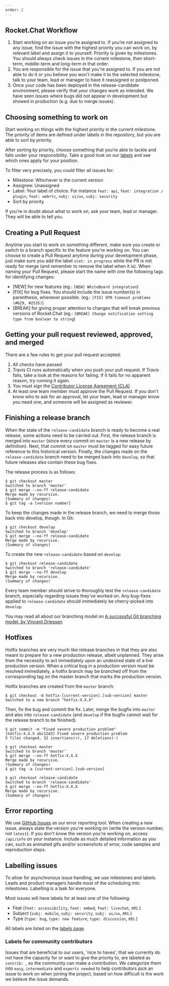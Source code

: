 ```yaml
---
order: 2
---
```


## Rocket.Chat Workflow

1. Start working on an issue you’re assigned to. If you’re not assigned to any issue, find the issue with the highest priority you can work on, by relevant label and assign it to yourself. Priority is given by milestones. You should always check issues in the current milestone, then short-term, middle-term and long-term in that order.
1. You are responsible for the issue that you're assigned to. If you are not able to do it or you believe you won't make it to the selected milestone, talk to your team, lead or manager to have it reassigned or postponed.
1. Once your code has been deployed in the release-candidate environment, please verify that your changes work as intended. We have seen issues where bugs did not appear in development but showed in production (e.g. due to merge issues).

## Choosing something to work on

Start working on things with the highest priority in the current milestone. The priority of items are defined under labels in the repository, but you are able to sort by priority.

After sorting by priority, choose something that you’re able to tackle and falls under your responsibility. Take a good look on our [labels][labels] and see which ones apply for your position.

[labels]: https://github.com/RocketChat/Rocket.Chat/labels

To filter very precisely, you could filter all issues for:

- Milestone: Whichever is the current version
- Assignee: Unassigned
- Label: Your label of choice. For instance `feat: api`, `feat: integration / plugin`, `feat: webrtc`, `subj: ui/ux`, `subj: security`
- Sort by priority

If you’re in doubt about what to work on, ask your team, lead or manager. They will be able to tell you.

## Creating a Pull Request

Anytime you start to work on something different, make sure you create or switch to a branch specific to the feature you're working on. You can choose to create a Pull Request anytime during your development phase, just make sure you add the label `stat: in progress` while the PR is not ready for merge (and remember to remove the label when it is). When naming your Pull Request, please start the name with one the following tags for identifying changes:
- [NEW] for new features (eg.: `[NEW] WhiteBoard integration`)
- [FIX] for bug fixes. You should include the issue number(s) in parenthesis, whenever possible. (eg.: `[FIX] OTR timeout problems (#629, #2535)`)
- [BREAK] for giving proper attention to changes that will break previous versions of Rocket.Chat (eg.: `[BREAK] Change notification setting type from boolean to string`)

[history]: https://github.com/RocketChat/Rocket.Chat/blob/develop/HISTORY.md

## Getting your pull request reviewed, approved, and merged

There are a few rules to get your pull request accepted:

1. All checks have passed
  1. Travis CI runs automatically when you push your pull request. If Travis fails, take a look at the reasons for failing. If it fails for no apparent reason, try running it again.
  1. You must sign the [Contributor License Agreement (CLA)][cla]
  1. At least one team member must approve the Pull Request. If you don't know who to ask for an approval, let your team, lead or manager know you need one, and someone will be assigned as reviewer.

[cla]: https://cla-assistant.io/RocketChat/Rocket.Chat

## Finishing a release branch

When the state of the `release-candidate` branch is ready to become a real release, some actions need to be carried out. First, the release branch is merged into `master` (since every commit on `master` is a new release by definition). Next, that commit on `master` must be tagged for easy future reference to this historical version. Finally, the changes made on the `release-candidate` branch need to be merged back into `develop`, so that future releases also contain these bug fixes.

The release process is as follows:

```
$ git checkout master
Switched to branch 'master'
$ git merge --no-ff release-candidate
Merge made by recursive.
(Summary of changes)
$ git tag -a [version number]
```

To keep the changes made in the release branch, we need to merge those back into develop, though. In Git:

```
$ git checkout develop
Switched to branch 'develop'
$ git merge --no-ff release-candidate
Merge made by recursive.
(Summary of changes)
```

To create the new `release-candidate` based on `develop`:

```
$ git checkout release-candidate
Switched to branch 'release-candidate'
$ git merge --no-ff develop
Merge made by recursive.
(Summary of changes)
```

Every team member should strive to thoroughly test the `release-candidate` branch, especially regarding issues they've worked on. Any bug-fixes applied to `release-candidate` should immediately be cherry-picked into `develop`.

You may read all about our branching model on [A successful Git branching model, by Vincent Driessen](http://nvie.com/posts/a-successful-git-branching-model/)

## Hotfixes

Hotfix branches are very much like release branches in that they are also meant to prepare for a new production release, albeit unplanned. They arise from the necessity to act immediately upon an undesired state of a live production version. When a critical bug in a production version must be resolved immediately, a hotfix branch may be branched off from the corresponding tag on the master branch that marks the production version.

Hotfix branches are created from the `master` branch:

```
$ git checkout -b hotfix-[current-version].[sub-version] master
Switched to a new branch "hotfix-X.X.X"
```

Then, fix the bug and commit the fix. Later, merge the bugfix into `master` and also into `release-candidate` (and `develop` if the bugfix cannot wait for the release branch to be finished).

```
$ git commit -m "Fixed severe production problem"
[hotfix-X.X.X abc12d3] Fixed severe production problem
5 files changed, 32 insertions(+), 17 deletions(-)

$ git checkout master
Switched to branch 'master'
$ git merge --no-ff hotfix-X.X.X
Merge made by recursive.
(Summary of changes)
$ git tag -a [current-version].[sub-version]

$ git checkout release-candidate
Switched to branch 'release-candidate'
$ git merge --no-ff hotfix-X.X.X
Merge made by recursive.
(Summary of changes)
```

## Error reporting

We use [GitHub Issues][issues] as our error reporting tool. When creating a new issue, always state the version you're working on (write the version number, not `latest`). If you don't know the version you're working on, access `/api/info` on your instance. Include as much detailed information as you can, such as animated gifs and/or screenshots of error, code samples and reproduction steps.

[issues]: https://github.com/RocketChat/Rocket.Chat/issues

## Labelling issues

To allow for asynchronous issue handling, we use milestones and labels.
Leads and product managers handle most of the scheduling into milestones. Labelling is a task for everyone.

Most issues will have labels for at least one of the following:

- Feat (`feat: accessibility`, `feat: embed`, `feat: livechat`, etc.)
- Subject (`subj: mobile`, `subj: security`, `subj: ui/ux`, etc.)
- Type (`type: bug`, `type: new feature`, `type: discussion`, etc.)

All labels are listed on the [labels page][labels].

### Labels for community contributors

Issues that are beneficial to our users, 'nice to haves', that we currently do not have the capacity for or want to give the priority to, are labeled as `contrib: `, so the community can make a contribution. We categorize them into `easy`, `intermediate` and `experts needed` to help contributors pick an issue to work on when joining the project, based on how difficult is the work we believe the issue demands.

